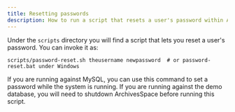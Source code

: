 ```yaml
---
title: Resetting passwords
description: How to run a script that resets a user's password within ArchivesSpace.
---
```


Under the `scripts` directory you will find a script that lets you
reset a user's password. You can invoke it as:

```
scripts/password-reset.sh theusername newpassword  # or password-reset.bat under Windows
```

If you are running against MySQL, you can use this command to set a
password while the system is running. If you are running against the
demo database, you will need to shutdown ArchivesSpace before running
this script.
